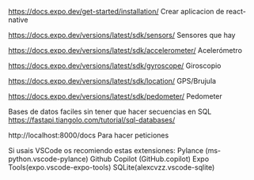 https://docs.expo.dev/get-started/installation/ Crear aplicacion de react-native

https://docs.expo.dev/versions/latest/sdk/sensors/ Sensores que hay

https://docs.expo.dev/versions/latest/sdk/accelerometer/ Acelerómetro

https://docs.expo.dev/versions/latest/sdk/gyroscope/ Giroscopio

https://docs.expo.dev/versions/latest/sdk/location/ GPS/Brujula

https://docs.expo.dev/versions/latest/sdk/pedometer/ Pedometer

Bases de datos faciles sin tener que hacer secuencias en SQL
https://fastapi.tiangolo.com/tutorial/sql-databases/

http://localhost:8000/docs Para hacer peticiones

Si usais VSCode os recomiendo estas extensiones:
Pylance (ms-python.vscode-pylance)
Github Copilot (GitHub.copilot)
Expo Tools(expo.vscode-expo-tools)
SQLite(alexcvzz.vscode-sqlite)